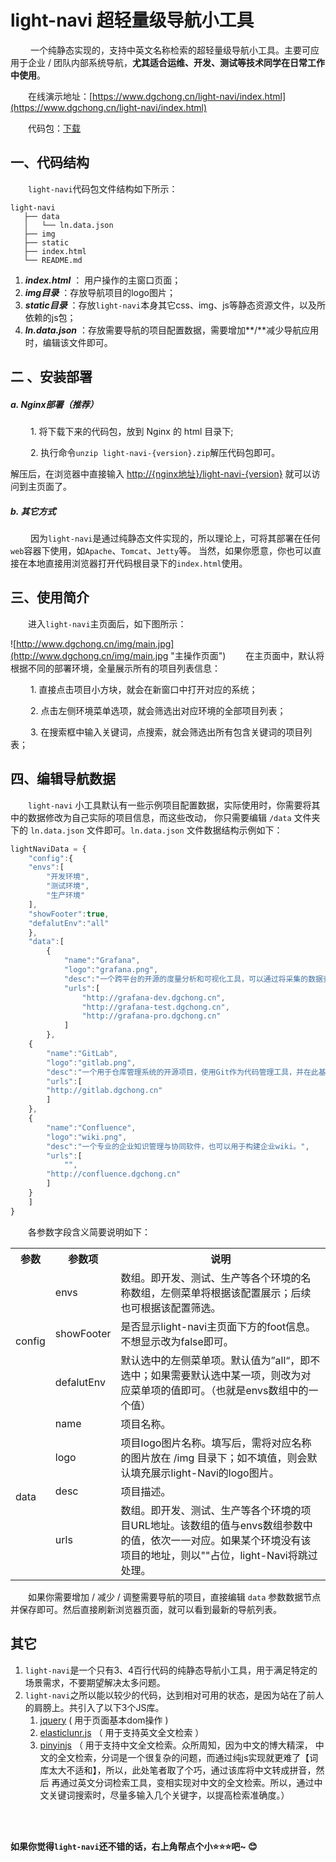 # light-navi  超轻量级导航小工具

&emsp;&emsp; 一个纯静态实现的，支持中英文名称检索的超轻量级导航小工具。主要可应用于企业 / 团队内部系统导航，**尤其适合运维、开发、测试等技术同学在日常工作中使用**。

&emsp;&emsp;在线演示地址：[https://www.dgchong.cn/light-navi/index.html](https://www.dgchong.cn/light-navi/index.html)

&emsp;&emsp;代码包：[下载](https://github.com/dgchong/light-navi/tags)


## 一、代码结构

&emsp;&emsp;`light-navi`代码包文件结构如下所示：	
```
light-navi
   ├── data
   │   └── ln.data.json
   ├── img
   ├── static
   ├── index.html
   └── README.md
```
1. ***index.html*** ：	用户操作的主窗口页面；
2. ***img目录*** ：存放导航项目的logo图片；
3. ***static目录*** ：存放`light-navi`本身其它css、img、js等静态资源文件，以及所依赖的js包；
4. ***ln.data.json*** ：存放需要导航的项目配置数据，需要增加**/**减少导航应用时，编辑该文件即可。


## 二 、安装部署

##### a. Nginx部署（推荐）
&emsp;&emsp; 1. 将下载下来的代码包，放到 Nginx 的 html 目录下;

&emsp;&emsp; 2. 执行命令`unzip light-navi-{version}.zip`解压代码包即可。

解压后，在浏览器中直接输入 [http://{nginx地址}/light-navi-{version}]() 就可以访问到主页面了。

##### b. 其它方式
&emsp;&emsp; 因为`light-navi`是通过纯静态文件实现的，所以理论上，可将其部署在任何`web`容器下使用，如`Apache`、`Tomcat`、`Jetty`等。
当然，如果你愿意，你也可以直接在本地直接用浏览器打开代码根目录下的`index.html`使用。


## 三、使用简介

&emsp;&emsp;进入`light-navi`主页面后，如下图所示：

![http://www.dgchong.cn/img/main.jpg](http://www.dgchong.cn/img/main.jpg "主操作页面")
&emsp;&emsp;在主页面中，默认将根据不同的部署环境，全量展示所有的项目列表信息：

&emsp;&emsp; 1. 直接点击项目小方块，就会在新窗口中打开对应的系统；

&emsp;&emsp; 2. 点击左侧环境菜单选项，就会筛选出对应环境的全部项目列表；

&emsp;&emsp; 3. 在搜索框中输入关键词，点搜索，就会筛选出所有包含关键词的项目列表；


## 四、编辑导航数据

&emsp;&emsp;`light-navi` 小工具默认有一些示例项目配置数据，实际使用时，你需要将其中的数据修改为自己实际的项目信息，而这些改动，
你只需要编辑 `/data` 文件夹下的 `ln.data.json` 文件即可。`ln.data.json` 文件数据结构示例如下：
```javascript
lightNaviData = {
    "config":{
	"envs":[
		"开发环境",
		"测试环境",
		"生产环境"
	],
	"showFooter":true,
	"defalutEnv":"all"
    },
    "data":[
        {
            "name":"Grafana",
			"logo":"grafana.png",
			"desc":"一个跨平台的开源的度量分析和可视化工具，可以通过将采集的数据查询然后可视化的展示，并及时通知。",
            "urls":[
                "http://grafana-dev.dgchong.cn",
				"http://grafana-test.dgchong.cn",
				"http://grafana-pro.dgchong.cn"
            ]
        },
	{
	    "name":"GitLab",
		"logo":"gitlab.png",
		"desc":"一个用于仓库管理系统的开源项目，使用Git作为代码管理工具，并在此基础上搭建起来的Web服务。",
	    "urls":[
		"http://gitlab.dgchong.cn"
	    ]
	},
	{
	    "name":"Confluence",
		"logo":"wiki.png",
		"desc":"一个专业的企业知识管理与协同软件，也可以用于构建企业wiki。",
	    "urls":[
			"",
		"http://confluence.dgchong.cn"
	    ]
	}
    ]
}
```

&emsp;&emsp;各参数字段含义简要说明如下：

<table>
   <tr>
      <th>参数</th>
      <th>参数项</th>
      <th>说明</th>
   </tr>
   <tr>
      <td rowspan="3">config</td>
      <td>envs</td>
      <td>数组。即开发、测试、生产等各个环境的名称数组，左侧菜单将根据该配置展示；后续也可根据该配置筛选。</td>
   </tr>
   <tr>
      <td>showFooter</td>
      <td>是否显示light-navi主页面下方的foot信息。不想显示改为false即可。</td>
   </tr>
   <tr>
      <td>defalutEnv</td>
      <td>默认选中的左侧菜单项。默认值为”all“，即不选中；如果需要默认选中某一项，则改为对应菜单项的值即可。（也就是envs数组中的一个值）</td>
   </tr>
   <tr>
      <td rowspan="4">data</td>
      <td>name</td>
      <td>项目名称。</td>
   </tr>
   <tr>
      <td>logo</td>
      <td>项目logo图片名称。填写后，需将对应名称的图片放在 /img 目录下；如不填值，则会默认填充展示light-Navi的logo图片。</td>
   </tr>
   <tr>
      <td>desc</td>
      <td>项目描述。</td>
   </tr>
   <tr>
      <td>urls</td>
      <td>数组。即开发、测试、生产等各个环境的项目URL地址。该数组的值与envs数组参数中的值，依次一一对应。如果某个环境没有该项目的地址，则以""占位，light-Navi将跳过处理。</td>
   </tr>
</table>

&emsp;&emsp;如果你需要增加 / 减少 / 调整需要导航的项目，直接编辑 `data` 参数数据节点并保存即可。然后直接刷新浏览器页面，就可以看到最新的导航列表。

## 其它

1. `light-navi`是一个只有3、4百行代码的纯静态导航小工具，用于满足特定的场景需求，不要期望解决太多问题。
2. `light-navi`之所以能以较少的代码，达到相对可用的状态，是因为站在了前人的肩膀上。共引入了以下3个JS库。
	1. [jquery](https://github.com/jquery/jquery) ( 用于页面基本dom操作 )
	2. [elasticlunr.js](https://github.com/weixsong/elasticlunr.js)	（ 用于支持英文全文检索 ）
	3. [pinyinjs](https://github.com/sxei/pinyinjs)	（ 用于支持中文全文检索。众所周知，因为中文的博大精深，
		中文的全文检索，分词是一个很复杂的问题，而通过纯js实现就更难了【词库太大不适和】，所以，此处笔者取了个巧，通过该库将中文转成拼音，然后
		再通过英文分词检索工具，变相实现对中文的全文检索。所以，通过中文关键词搜索时，尽量多输入几个关键字，以提高检索准确度。）
	

&emsp;&emsp;
&emsp;&emsp;		
&emsp;&emsp;
&emsp;&emsp;
&emsp;&emsp;

**如果你觉得`light-navi`还不错的话，右上角帮点个小:star::star::star:吧~	:blush:**

&emsp;&emsp;
&emsp;&emsp;		
&emsp;&emsp;
&emsp;&emsp;
&emsp;&emsp;
